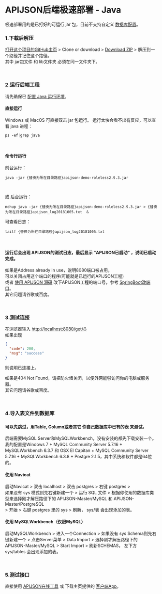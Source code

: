 # APIJSON后端极速部署 - Java

极速部署用的是已打好的可运行 jar 包，目前不支持自定义 [数据库配置](https://github.com/TommyLemon/APIJSON/blob/master/APIJSON-Java-Server/APIJSONBoot/src/main/java/apijson/demo/server/DemoSQLConfig.java)。

### 1.下载后解压

[打开这个项目的GitHub主页](https://github.com/TommyLemon/StaticResources) &gt; Clone or download &gt; [Download ZIP](https://github.com/TommyLemon/StaticResources/archive/master.zip) &gt; 解压到一个路径并记住这个路径。
<br />
其中 jar包文件 和 lib文件夹 必须在同一文件夹下。

<br />

### 2.运行后端工程

请先确保已 [配置 Java 运行环境](https://www.baidu.com/s?ie=utf-8&f=8&rsv_bp=1&rsv_idx=1&tn=baidu&wd=java%20%E7%8E%AF%E5%A2%83&oq=java%2520%25E8%25BF%2590%25E8%25A1%258C%25E7%258E%25AF%25E5%25A2%2583&rsv_pq=d879cd0700028015&rsv_t=657eXMFo1t2RvFyaDhC7V9OFMbKxOzGfNR5YwCGWfqBuY6aD3XAeUPePjlw&rqlang=cn&rsv_enter=1&rsv_sug3=3&rsv_sug1=2&rsv_sug7=100&rsv_sug2=0&inputT=296&rsv_sug4=626)。

#### 直接运行

Windows 或 MacOS 可直接双击 jar 包运行。
运行太快会看不出有反应，可以查看 java 进程：
```
ps -ef|grep java
```

<br />

#### 命令行运行

前台运行：
```
java -jar {替换为所在目录路径}apijson-demo-roleless2.9.3.jar
```

<br />

或 后台运行：
```
nohup java -jar {替换为所在目录路径}apijson-demo-roleless2.9.3.jar > {替换为所在目录路径}apijson_log20181005.txt  &
```
可查看日志：
```
tailf {替换为所在目录路径}apijson_log20181005.txt
```

<br />

<h4>运行后会出现 APIJSON的测试日志，最后显示 "APIJSON已启动" ，说明已启动完成。</h4>

如果是Address already in use，说明8080端口被占用，<br />
可以关闭占用这个端口的程序(可能就是已运行的APIJSON工程) <br />
或者 [使用 APIJSON 源码](https://github.com/TommyLemon/APIJSON/tree/master/APIJSON-Java-Server) 改下APIJSON工程的端口号，参考 [SpringBoot改端口](https://stackoverflow.com/questions/21083170/spring-boot-how-to-configure-port)。<br />
其它问题请谷歌或百度。

<br />

### 3.测试连接<br />
在浏览器输入 [http://localhost:8080/get/{}](http://localhost:8080/get/{}) <br />
如果出现
```json
{
  "code": 200,
  "msg": "success"
}
```
则说明已连接上。<br />

如果是404 Not Found，请把防火墙关闭，以便外网能够访问你的电脑或服务器。<br />
其它问题请谷歌或百度。

<br />

### 4.导入表文件到数据库<h3/>

<h4>可以先跳过，用Table, Column或者其它 你自己数据库中已有的表 来测试。</h4>

后端需要MySQL Server和MySQLWorkbench，没有安装的都先下载安装一个。<br />
我的配置是Windows 7 + MySQL Community Server 5.7.16 + MySQLWorkbench 6.3.7 和 OSX EI Capitan + MySQL Community Server 5.7.16 + MySQLWorkbench 6.3.8 + Postgre 2.1.5，其中系统和软件都是64位的。

#### 使用 Navicat
启动Navicat &gt; 双击 localhost &gt; 双击 postgres &gt; 右键 postgres &gt; <br /> 如果没有 sys 模式则先右键新建一个 &gt; 运行 SQL 文件 &gt; 根据你使用的数据库类型来选择刚才解压路径下的 APIJSON-Master/MySQL 和 APIJSON-Master/PostgreSQL <br />
&gt; 开始 &gt; 右键 postgres 里的 sys &gt; 刷新， sys/表 会出现添加的表。

#### 使用 MySQLWorkbench（仅限MySQL）
启动MySQLWorkbench &gt; 进入一个Connection &gt; 如果没有 sys Schema则先右键新建一个 &gt; 点击Server菜单 &gt; Data Import &gt; 选择刚才解压路径下的APIJSON-Master/MySQL &gt; Start Import &gt; 刷新SCHEMAS， 左下方 sys/tables 会出现添加的表。

<br />

### 5.测试接口<br />
直接使用 [APIJSON在线工具](https://github.com/TommyLemon/APIJSONAuto) 或 下载主页提供的 [客户端App](https://github.com/TommyLemon/APIJSON)。

<br />
